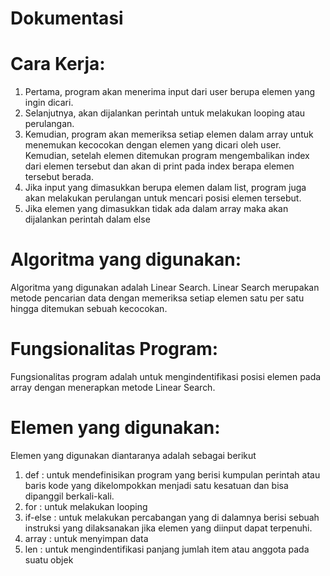 # Dokumentasi
# Cara Kerja:
1. Pertama, program akan menerima input dari user berupa elemen yang ingin dicari.
2. Selanjutnya, akan dijalankan perintah untuk melakukan looping atau perulangan. 
3.  Kemudian, program akan memeriksa setiap elemen dalam array untuk menemukan kecocokan dengan elemen yang dicari oleh user. Kemudian, setelah elemen ditemukan program mengembalikan index dari elemen tersebut dan akan di print pada index berapa elemen tersebut berada.
4. Jika input yang dimasukkan berupa elemen dalam list, program juga akan melakukan perulangan untuk mencari posisi elemen tersebut.
5. Jika elemen yang dimasukkan tidak ada dalam array maka akan dijalankan perintah dalam else

# Algoritma yang digunakan:
Algoritma yang digunakan adalah Linear Search. Linear Search merupakan metode pencarian data dengan memeriksa setiap elemen satu per satu hingga ditemukan sebuah kecocokan.

# Fungsionalitas Program:
Fungsionalitas program adalah untuk mengindentifikasi posisi elemen pada array dengan menerapkan metode Linear Search.

# Elemen yang digunakan:
Elemen yang digunakan diantaranya adalah sebagai berikut
1. def : untuk mendefinisikan program yang berisi kumpulan perintah atau baris kode yang dikelompokkan menjadi satu kesatuan dan bisa dipanggil berkali-kali.
2. for : untuk melakukan looping
3. if-else : untuk melakukan percabangan yang di dalamnya berisi sebuah instruksi yang dilaksanakan jika elemen yang diinput dapat terpenuhi.
4. array : untuk menyimpan data
5. len : untuk mengindentifikasi panjang jumlah item atau anggota pada suatu objek
